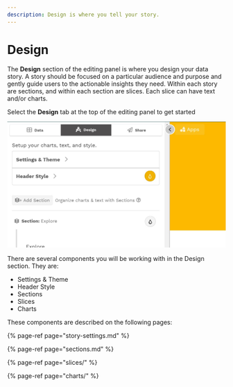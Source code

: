```yaml
---
description: Design is where you tell your story.
---
```


# Design

The **Design** section of the editing panel is where you design your data story. A story should be focused on a particular audience and purpose and gently guide users to the actionable insights they need. Within each story are sections, and within each section are slices. Each slice can have text and/or charts. 

Select the **Design** tab at the top of the editing panel to get started

![Select Design to start designing your story](../../.gitbook/assets/design_tab.jpg)

There are several components you will be working with in the Design section. They are:

* Settings & Theme
* Header Style
* Sections
* Slices
* Charts

These components are described on the following pages:

{% page-ref page="story-settings.md" %}

{% page-ref page="sections.md" %}

{% page-ref page="slices/" %}

{% page-ref page="charts/" %}

